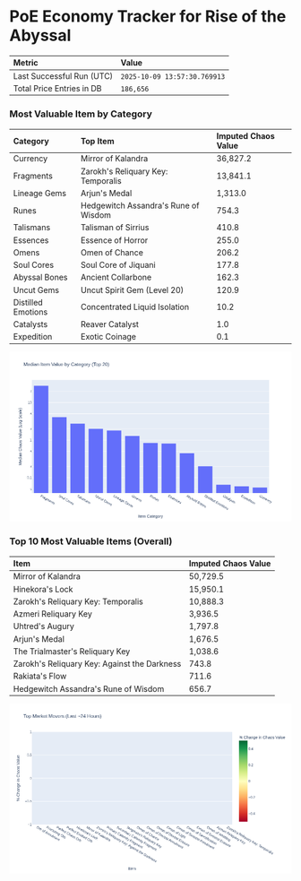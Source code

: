 # PoE Economy Tracker for Rise of the Abyssal

<!-- START_MAINTENANCE -->
| Metric | Value |
|:---|:---|
| Last Successful Run (UTC) | `2025-10-09 13:57:30.769913` |
| Total Price Entries in DB | `186,656` |

<!-- END_MAINTENANCE -->

<!-- START_DATAFRAME_DEBUG -->
<!-- END_DATAFRAME_DEBUG -->

<!-- START_CATEGORY_ANALYSIS -->
### Most Valuable Item by Category
| Category | Top Item | Imputed Chaos Value |
| :--- | :--- | :--- |
| Currency | Mirror of Kalandra | 36,827.2 |
| Fragments | Zarokh's Reliquary Key: Temporalis | 13,841.1 |
| Lineage Gems | Arjun's Medal | 1,313.0 |
| Runes | Hedgewitch Assandra's Rune of Wisdom | 754.3 |
| Talismans | Talisman of Sirrius | 410.8 |
| Essences | Essence of Horror | 255.0 |
| Omens | Omen of Chance | 206.2 |
| Soul Cores | Soul Core of Jiquani | 177.8 |
| Abyssal Bones | Ancient Collarbone | 162.3 |
| Uncut Gems | Uncut Spirit Gem (Level 20) | 120.9 |
| Distilled Emotions | Concentrated Liquid Isolation | 10.2 |
| Catalysts | Reaver Catalyst | 1.0 |
| Expedition | Exotic Coinage | 0.1 |


![Category Analysis Chart](charts/category_analysis.png)
<!-- END_ANALYSIS -->

<!-- START_ANALYSIS -->
### Top 10 Most Valuable Items (Overall)
| Item | Imputed Chaos Value |
| :--- | :--- |
| Mirror of Kalandra | 50,729.5 |
| Hinekora's Lock | 15,950.1 |
| Zarokh's Reliquary Key: Temporalis | 10,888.3 |
| Azmeri Reliquary Key | 3,936.5 |
| Uhtred's Augury | 1,797.8 |
| Arjun's Medal | 1,676.5 |
| The Trialmaster's Reliquary Key | 1,038.6 |
| Zarokh's Reliquary Key: Against the Darkness | 743.8 |
| Rakiata's Flow | 711.6 |
| Hedgewitch Assandra's Rune of Wisdom | 656.7 |


![Market Movers Chart](charts/market_movers.png)
<!-- END_ANALYSIS -->
